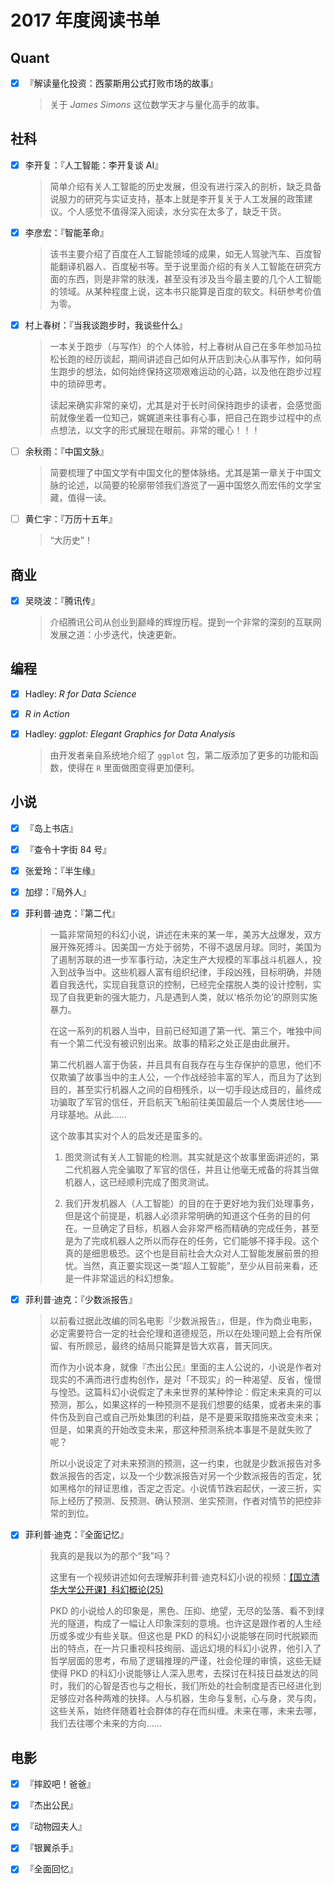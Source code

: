 # 2017 年度阅读书单

## Quant

- [X] 『解读量化投资：西蒙斯用公式打败市场的故事』

    > 关于 *James Simons* 这位数学天才与量化高手的故事。

## 社科

- [X] 李开复：『人工智能：李开复谈 AI』

    > 简单介绍有关人工智能的历史发展，但没有进行深入的剖析，缺乏具备说服力的研究与实证支持，基本上就是李开复关于人工发展的政策建议。个人感觉不值得深入阅读，水分实在太多了，缺乏干货。

- [X] 李彦宏：『智能革命』

    > 该书主要介绍了百度在人工智能领域的成果，如无人驾驶汽车、百度智能翻译机器人、百度秘书等。至于说里面介绍的有关人工智能在研究方面的东西，则是非常的肤浅，甚至没有涉及当今最主要的几个人工智能的领域。从某种程度上说，这本书只能算是百度的软文。科研参考价值为零。

- [X] 村上春树：『当我谈跑步时，我谈些什么』

    > 一本关于跑步（与写作）的个人体验，村上春树从自己在多年参加马拉松长跑的经历谈起，期间讲述自己如何从开店到决心从事写作，如何萌生跑步的想法，如何始终保持这项艰难运动的心路，以及他在跑步过程中的琐碎思考。
    >
    > 读起来确实非常的亲切，尤其是对于长时间保持跑步的读者，会感觉面前就像坐着一位知己，娓娓道来往事有心事，把自己在跑步过程中的点点想法，以文字的形式展现在眼前。非常的暖心！！！

- [ ] 余秋雨：『中国文脉』

    > 简要梳理了中国文学有中国文化的整体脉络。尤其是第一章关于中国文脉的论述，以简要的轮廓带领我们游览了一遍中国悠久而宏伟的文学宝藏，值得一读。

- [ ] 黄仁宇：『万历十五年』

    > “大历史”！

## 商业

- [X] 吴晓波：『腾讯传』

    > 介绍腾讯公司从创业到巅峰的辉煌历程。提到一个非常的深刻的互联网发展之道：小步迭代，快速更新。


## 编程

- [X] Hadley: *R for Data Science*
- [X] *R in Action*

- [X] Hadley: *ggplot: Elegant Graphics for Data Analysis*

    > 由开发者亲自系统地介绍了 `ggplot` 包，第二版添加了更多的功能和函数，使得在 `R` 里面做图变得更加便利。


## 小说

- [X] 『岛上书店』
- [X] 『查令十字街 84 号』
- [X] 张爱玲：『半生缘』
- [X] 加缪：『局外人』
- [X] 菲利普·迪克：『第二代』

    > 一篇非常简短的科幻小说，讲述在未来的某一年，美苏大战爆发，双方展开殊死搏斗。因美国一方处于弱势，不得不退居月球。同时，美国为了遏制苏联的进一步军事行动，决定生产大规模的军事战斗机器人，投入到战争当中。这些机器人富有组织纪律，手段凶残，目标明确，并随着自我迭代，实现自我意识的控制，已经完全摆脱人类的设计控制，实现了自我更新的强大能力，凡是遇到人类，就以‘格杀勿论’的原则实施暴力。
    >
    > 在这一系列的机器人当中，目前已经知道了第一代、第三个，唯独中间有一个第二代没有被识别出来。故事的精彩之处正是由此展开。
    >
    > 第二代机器人富于伪装，并且具有自我存在与生存保护的意思，他们不仅欺骗了故事当中的主人公，一个作战经验丰富的军人，而且为了达到目的，甚至实行机器人之间的自相残杀，以一切手段达成目的，最终成功骗取了军官的信任，开启航天飞船前往美国最后一个人类居住地——月球基地。从此……
    >
    > 这个故事其实对个人的启发还是蛮多的。
    >
    > 1. 图灵测试有关人工智能的检测。其实就是这个故事里面讲述的，第二代机器人完全骗取了军官的信任，并且让他毫无戒备的将其当做机器人，这已经顺利完成了图灵测试。
    >
    > 2. 我们开发机器人（人工智能）的目的在于更好地为我们处理事务，但是这个前提是，机器人必须非常明确的知道这个任务的目的何在。一旦确定了目标，机器人会非常严格而精确的完成任务，甚至是为了完成机器人之所以而存在的任务，它们能够不择手段。这个真的是细思极恐。这个也是目前社会大众对人工智能发展前景的担忧。当然，真正要实现这一类“超人工智能”，至少从目前来看，还是一件非常遥远的科幻想象。

- [X] 菲利普·迪克：『少数派报告』

    > 以前看过据此改编的同名电影『少数派报告』，但是，作为商业电影，必定需要符合一定的社会伦理和道德规范，所以在处理问题上会有所保留、有所顾忌，最终的结局只能算是皆大欢喜，普天同庆。
    >
    > 而作为小说本身，就像『杰出公民』里面的主人公说的，小说是作者对现实的不满而进行虚构创作，是对「不现实」的一种渴望、反省，憧憬与惶恐。这篇科幻小说假定了未来世界的某种悖论：假定未来真的可以预测，那么，如果这样的一种预测不是我们想要的结果，或者未来的事件伤及到自己或自己所处集团的利益，是不是要采取措施来改变未来；但是，如果真的开始改变未来，那这种预测系统本事是不是就失败了呢？
    >
    > 所以小说设定了对未来预测的预测，这一约束，也就是少数派报告对多数派报告的否定，以及一个少数派报告对另一个少数派报告的否定，犹如黑格尔的辩证思维，否定之否定。小说情节跌宕起伏，一波三折，实际上经历了预测、反预测、确认预测、坐实预测，作者对情节的把控非常的到位。

- [X] 菲利普·迪克：『全面记忆』

    > 我真的是我以为的那个“我”吗？
    >
    > 这里有一个视频讲述如何去理解菲利普·迪克科幻小说的视频：[【国立清华大学公开课】科幻概论(25)](http://www.bilibili.com/video/av836618/index_25.html)
    >
    > PKD 的小说给人的印象是，黑色、压抑、绝望，无尽的坠落、看不到绿光的隧道，构成了一幅让人印象深刻的意境。也许这是跟作者的人生经历或多或少有些关联。但这也是 PKD 的科幻小说能够在同时代脱颖而出的特点，在一片只重视科技绚丽、遥远幻境的科幻小说界，他引入了哲学层面的思考，布局了逻辑推理的严谨，社会伦理的审慎，这些无疑使得 PKD 的科幻小说能够让人深入思考，去探讨在科技日益发达的同时，我们的心智是否也与之相长，我们所处的社会制度是否已经进化到足够应对各种两难的抉择。人与机器，生命与复制，心与身，灵与肉，这些关系，始终伴随着社会群体的存在而纠缠。未来在哪，未来去哪，我们去往哪个未来的方向…… 

## 电影

- [X] 『摔跤吧！爸爸』
- [X] 『杰出公民』
- [X] 『动物园夫人』
- [X] 『银翼杀手』
- [X] 『全面回忆』




